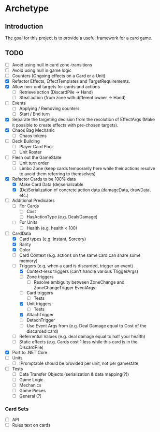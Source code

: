 # Archetype

## Introduction
The goal for this project is to provide a useful framework for a card game.

## TODO
- [ ] Avoid using null in card zone-transitions
- [ ] Avoid using null in game logic
- [ ] Counters (Ongoing effects on a Card or a Unit)
- [x] Refactor Effects, EffectTemplates and TargetRequirements.
- [x] Allow non-unit targets for cards and actions
	- [ ] Retrieve action (DiscardPile -> Hand)
	- [ ] Steal action (from zone with different owner -> Hand)
- [ ] Events
	- [ ] Applying / Removing counters
	- [ ] Start / End turn
- [x] Separate the targeting decision from the resolution of EffectArgs (Make it possible to create effects with pre-chosen targets).
- [x] Chaos Bag Mechanic
	- [ ] Chaos tokens
- [ ] Deck Building
	- [ ] Player Card Pool
	- [ ] Unit Roster
- [ ] Flesh out the GameState
	- [ ] Unit turn order
	- [ ] Limbo Zone (keep cards temporarily here while their actions resolve to avoid them referring to themselves)
- [x] Refactor Cards to be 100% data
	- [x] Make Card Data (de)serializable
	- [x] (De)Serialization of concrete action data (damageData, drawData, etc.)
- [ ] Additional Predicates
	- [ ] For Cards
		- [ ] Cost
		- [ ] HasActionType (e.g. DealsDamage)
	- [ ] For Units
		- [ ] Health (e.g. health < 100)
- [ ] CardData
	- [x] Card types (e.g. Instant, Sorcery)
	- [x] Rarity
	- [x] Color
	- [ ] Card Context (e.g. actions on the same card can share some memory)
	- [ ] Triggers (e.g. when a card is discarded, trigger an event)
		- [x] Context-less triggers (can't handle various TriggerArgs)
		- [ ] Zone triggers
			- [ ] Resolve ambiguity between ZoneChange and ZoneChangeTrigger EventArgs.
		- [ ] Card triggers
			- [ ] Tests
		- [x] Unit triggers
			- [ ] Tests
		- [x] AttachTrigger
		- [ ] DetachTrigger
		- [ ] Use Event Args from (e.g. Deal Damage equal to Cost of the discarded card)
	- [ ] Referrential Values (e.g. deal damage equal to half your health)
	- [ ] Static effects (e.g. Cards cost 1 less while this card is in the DiscardPile)
- [x] Port to .NET Core
- [ ] Units
	- [ ] IPromptable should be provided per unit, not per gamestate
- [ ] Tests
	- [ ] Data Transfer Objects (serialization & data mapping(?))
	- [ ] Game Logic
	- [ ] Mechanics
	- [ ] Game Pieces
	- [ ] General (?)
### Card Sets
- [ ] API
- [ ] Rules text on cards